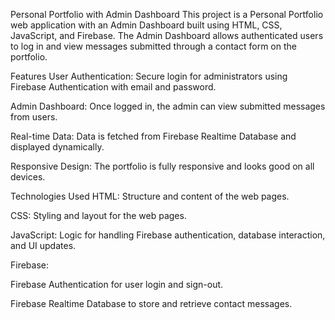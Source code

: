 Personal Portfolio with Admin Dashboard
This project is a Personal Portfolio web application with an Admin Dashboard built using HTML, CSS, JavaScript, and Firebase. The Admin Dashboard allows authenticated users to log in and view messages submitted through a contact form on the portfolio.

Features
User Authentication: Secure login for administrators using Firebase Authentication with email and password.

Admin Dashboard: Once logged in, the admin can view submitted messages from users.

Real-time Data: Data is fetched from Firebase Realtime Database and displayed dynamically.

Responsive Design: The portfolio is fully responsive and looks good on all devices.

Technologies Used
HTML: Structure and content of the web pages.

CSS: Styling and layout for the web pages.

JavaScript: Logic for handling Firebase authentication, database interaction, and UI updates.

Firebase:

Firebase Authentication for user login and sign-out.

Firebase Realtime Database to store and retrieve contact messages.
